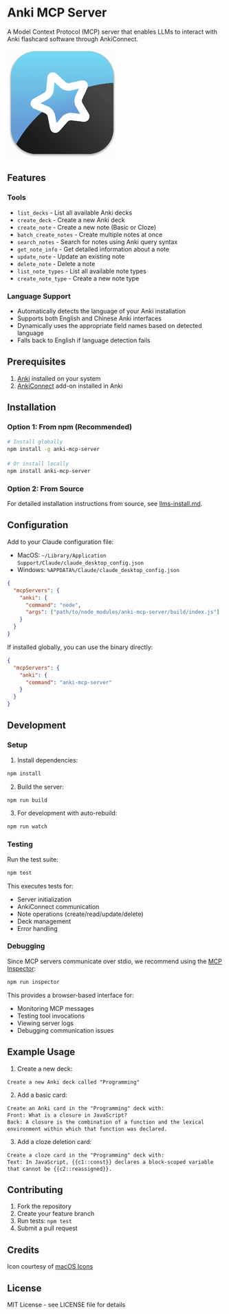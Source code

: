 # Anki MCP Server

A Model Context Protocol (MCP) server that enables LLMs to interact with Anki flashcard software through AnkiConnect.


![Anki Icon](./assets/icon.png)

## Features

### Tools
- `list_decks` - List all available Anki decks
- `create_deck` - Create a new Anki deck
- `create_note` - Create a new note (Basic or Cloze)
- `batch_create_notes` - Create multiple notes at once
- `search_notes` - Search for notes using Anki query syntax
- `get_note_info` - Get detailed information about a note
- `update_note` - Update an existing note
- `delete_note` - Delete a note
- `list_note_types` - List all available note types
- `create_note_type` - Create a new note type

### Language Support
- Automatically detects the language of your Anki installation
- Supports both English and Chinese Anki interfaces
- Dynamically uses the appropriate field names based on detected language
- Falls back to English if language detection fails

## Prerequisites

1. [Anki](https://apps.ankiweb.net/) installed on your system
2. [AnkiConnect](https://ankiweb.net/shared/info/2055492159) add-on installed in Anki

## Installation

### Option 1: From npm (Recommended)

```bash
# Install globally
npm install -g anki-mcp-server

# Or install locally
npm install anki-mcp-server
```

### Option 2: From Source

For detailed installation instructions from source, see [llms-install.md](llms-install.md).

## Configuration

Add to your Claude configuration file:
- MacOS: `~/Library/Application Support/Claude/claude_desktop_config.json`
- Windows: `%APPDATA%/Claude/claude_desktop_config.json`

```json
{
  "mcpServers": {
    "anki": {
      "command": "node",
      "args": ["path/to/node_modules/anki-mcp-server/build/index.js"]
    }
  }
}
```

If installed globally, you can use the binary directly:

```json
{
  "mcpServers": {
    "anki": {
      "command": "anki-mcp-server"
    }
  }
}
```

## Development

### Setup

1. Install dependencies:
```bash
npm install
```

2. Build the server:
```bash
npm run build
```

3. For development with auto-rebuild:
```bash
npm run watch
```

### Testing

Run the test suite:
```bash
npm test
```

This executes tests for:
- Server initialization
- AnkiConnect communication
- Note operations (create/read/update/delete)
- Deck management
- Error handling

### Debugging

Since MCP servers communicate over stdio, we recommend using the [MCP Inspector](https://github.com/modelcontextprotocol/inspector):

```bash
npm run inspector
```

This provides a browser-based interface for:
- Monitoring MCP messages
- Testing tool invocations
- Viewing server logs
- Debugging communication issues

## Example Usage

1. Create a new deck:
```
Create a new Anki deck called "Programming"
```

2. Add a basic card:
```
Create an Anki card in the "Programming" deck with:
Front: What is a closure in JavaScript?
Back: A closure is the combination of a function and the lexical environment within which that function was declared.
```

3. Add a cloze deletion card:
```
Create a cloze card in the "Programming" deck with:
Text: In JavaScript, {{c1::const}} declares a block-scoped variable that cannot be {{c2::reassigned}}.
```

## Contributing

1. Fork the repository
2. Create your feature branch
3. Run tests: `npm test`
4. Submit a pull request

## Credits

Icon courtesy of [macOS Icons](https://macosicons.com/#/?icon=mWDBpVXqbc)

## License

MIT License - see LICENSE file for details
